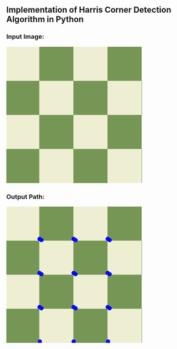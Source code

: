 ## Implementation of Harris Corner Detection Algorithm in Python

### Input Image: 
![Input](sample4.png "Input")

### Output Path: 
![Output](Corners_Detected.png "Output")